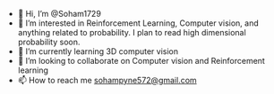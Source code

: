 - 👋 Hi, I’m @Soham1729
- 👀 I’m interested in Reinforcement Learning, Computer vision, and anything related to probability. I plan to read high dimensional probability soon.
- 🌱 I’m currently learning 3D computer vision
- 💞️ I’m looking to collaborate on Computer vision and Reinforcement learning
- 📫 How to reach me sohampyne572@gmail.com

<!---
Soham1729/Soham1729 is a ✨ special ✨ repository because its `README.md` (this file) appears on your GitHub profile.
You can click the Preview link to take a look at your changes.
--->
